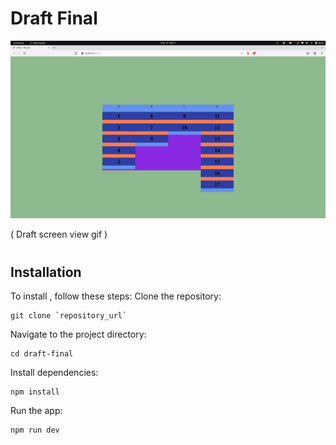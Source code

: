 # Draft Final

<img src="src/assets/images/docs/final-draft.gif"/>
<p style="margin-bottom:40px;">( Draft screen view gif )</p>

## Installation

To install , follow these steps:
Clone the repository:

```
git clone `repository_url`
```

Navigate to the project directory:

```
cd draft-final
```

Install dependencies:

```
npm install
```

Run the app:

```
npm run dev
```